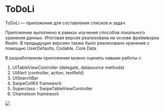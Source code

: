 # ToDoLi
 
ToDoLi — приложение для составления списков и задач. 
 
Приложение выполнено в рамках изучения способов локального хранения данных. Итоговая версия реализована на основе фреймворка Realm. 
В предыдущих версиях также было реализовано хранение с помощью UserDefaults, Codable, Core Data.
 
В разработанном приложении можно оценить навыки работы с:
1. UITableViewController (delegate, datasource methods)
2. UIAlert (controller, action, textfield)
3. UISearchBar 
4. SwipeCellKit framework
5. Superclass - SwipeTableViewController
6. Chameleon framework

![](ToDoLi/Supporting%20Files/Assets.xcassets/todoli.gif)
